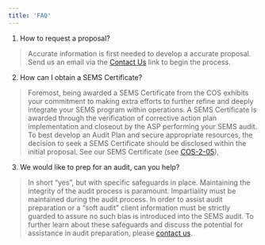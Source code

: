 ```yaml
---
title: 'FAQ'
---
```


1. How to request a proposal?

>Accurate information is first needed to develop a accurate proposal.  Send us an email via the [Contact Us](/contact/) link to begin the process.

2. How can I obtain a SEMS Certificate?

>Foremost, being awarded a SEMS Certificate from the COS exhibits your commitment to making extra efforts to further refine and deeply integrate your SEMS program within operations.  A SEMS Certificate is awarded through the verification of corrective action plan implementation and closeout by the ASP performing your SEMS audit.  To best develop an Audit Plan and secure appropriate resources, the decision to seek a SEMS Certificate should be disclosed within the initial proposal. See our SEMS Certificate (see [COS-2-05](https://www.centerforoffshoresafety.org/-/media/COS/COSReboot/2020-140_COS_2_05_1stedition.pdf)),

3. We would like to prep for an audit, can you help?

> In short “yes”, but with specific safeguards in place.  Maintaining the integrity of the audit process is paramount.  Impartiality must be maintained during the audit process.  In order to assist audit preparation or a “soft audit” client information must be strictly guarded to assure no such bias is introduced into the SEMS audit.  To further learn about these safeguards and discuss the potential for assistance in audit preparation, please [contact us](/contact/).
